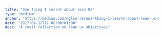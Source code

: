 ```yaml
---
title: "One thing I learnt about lean UX"
type: "medium"
anchor: "https://medium.com/@glsorre/one-thing-i-learnt-about-lean-ux-54201a40d81a"
date: "2017-04-12T11:00:00+01:00"
desc: "A small reflection on lean ux objectives"
---
```

